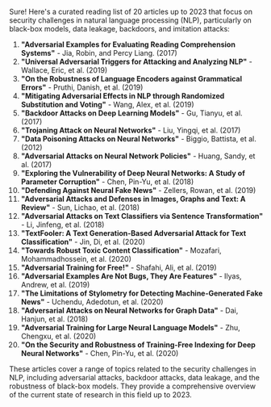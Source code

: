 Sure! Here's a curated reading list of 20 articles up to 2023 that focus on security challenges in natural language processing (NLP), particularly on black-box models, data leakage, backdoors, and imitation attacks:

1. **"Adversarial Examples for Evaluating Reading Comprehension Systems"** - Jia, Robin, and Percy Liang. (2017)
2. **"Universal Adversarial Triggers for Attacking and Analyzing NLP"** - Wallace, Eric, et al. (2019)
3. **"On the Robustness of Language Encoders against Grammatical Errors"** - Pruthi, Danish, et al. (2019)
4. **"Mitigating Adversarial Effects in NLP through Randomized Substitution and Voting"** - Wang, Alex, et al. (2019)
5. **"Backdoor Attacks on Deep Learning Models"** - Gu, Tianyu, et al. (2017)
6. **"Trojaning Attack on Neural Networks"** - Liu, Yingqi, et al. (2017)
7. **"Data Poisoning Attacks on Neural Networks"** - Biggio, Battista, et al. (2012)
8. **"Adversarial Attacks on Neural Network Policies"** - Huang, Sandy, et al. (2017)
9. **"Exploring the Vulnerability of Deep Neural Networks: A Study of Parameter Corruption"** - Chen, Pin-Yu, et al. (2018)
10. **"Defending Against Neural Fake News"** - Zellers, Rowan, et al. (2019)
11. **"Adversarial Attacks and Defenses in Images, Graphs and Text: A Review"** - Sun, Lichao, et al. (2018)
12. **"Adversarial Attacks on Text Classifiers via Sentence Transformation"** - Li, Jinfeng, et al. (2018)
13. **"TextFooler: A Text Generation-Based Adversarial Attack for Text Classification"** - Jin, Di, et al. (2020)
14. **"Towards Robust Toxic Content Classification"** - Mozafari, Mohammadhossein, et al. (2020)
15. **"Adversarial Training for Free!"** - Shafahi, Ali, et al. (2019)
16. **"Adversarial Examples Are Not Bugs, They Are Features"** - Ilyas, Andrew, et al. (2019)
17. **"The Limitations of Stylometry for Detecting Machine-Generated Fake News"** - Uchendu, Adedotun, et al. (2020)
18. **"Adversarial Attacks on Neural Networks for Graph Data"** - Dai, Hanjun, et al. (2018)
19. **"Adversarial Training for Large Neural Language Models"** - Zhu, Chengxu, et al. (2020)
20. **"On the Security and Robustness of Training-Free Indexing for Deep Neural Networks"** - Chen, Pin-Yu, et al. (2020)

These articles cover a range of topics related to the security challenges in NLP, including adversarial attacks, backdoor attacks, data leakage, and the robustness of black-box models. They provide a comprehensive overview of the current state of research in this field up to 2023.
